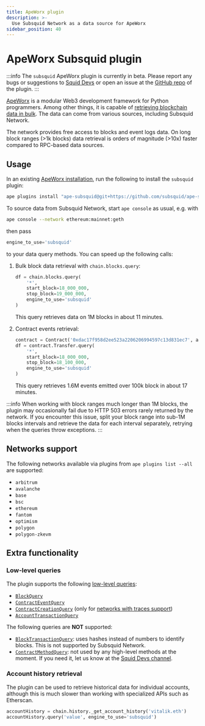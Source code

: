 ```yaml
---
title: ApeWorx plugin
description: >-
  Use Subsquid Network as a data source for ApeWorx
sidebar_position: 40
---
```


# ApeWorx Subsquid plugin

:::info
The `subsquid` ApeWorx plugin is currently in beta. Please report any bugs or suggestions to [Squid Devs](https://t.me/HydraDevs) or open an issue at the [GitHub repo](https://github.com/subsquid/ape-subsquid/) of the plugin.
:::

[ApeWorx](https://apeworx.io) is a modular Web3 development framework for Python programmers. Among other things, it is capable of [retrieving blockchain data in bulk](https://docs.apeworx.io/ape/stable/userguides/data.html). The data can come from various sources, including Subsquid Network.

The network provides free access to blocks and event logs data. On long block ranges (>1k blocks) data retrieval is orders of magnitude (>10x) faster compared to RPC-based data sources.

## Usage

In an existing [ApeWorx installation](https://docs.apeworx.io/ape/stable/userguides/quickstart.html#installation), run the following to install the `subsquid` plugin:
```bash
ape plugins install "ape-subsquid@git+https://github.com/subsquid/ape-subsquid.git@main"
```
To source data from Subsquid Network, start `ape console` as usual, e.g. with
```bash
ape console --network ethereum:mainnet:geth
```
then pass
```python
engine_to_use='subsquid'
```
to your data query methods. You can speed up the following calls:

1. Bulk block data retrieval with `chain.blocks.query`:
   ```python
   df = chain.blocks.query(
       '*',
       start_block=18_000_000,
       stop_block=19_000_000,
       engine_to_use='subsquid'
   )
   ```
   This query retrieves data on 1M blocks in about 11 minutes.

2. Contract events retrieval:
   ```python
   contract = Contract('0xdac17f958d2ee523a2206206994597c13d831ec7', abi='usdt.json')
   df = contract.Transfer.query(
       '*',
       start_block=18_000_000,
       stop_block=18_100_000,
       engine_to_use='subsquid'
   )
   ```
   This query retrieves 1.6M events emitted over 100k block in about 17 minutes.

:::info
When working with block ranges much longer than 1M blocks, the plugin may occasionally fail due to HTTP 503 errors rarely returned by the network. If you encounter this issue, split your block range into sub-1M blocks intervals and retrieve the data for each interval separately, retrying when the queries throw exceptions.
:::

## Networks support

The following networks available via plugins from `ape plugins list --all` are supported:

* `arbitrum`
* `avalanche`
* `base`
* `bsc`
* `ethereum`
* `fantom`
* `optimism`
* `polygon`
* `polygon-zkevm`

## Extra functionality

### Low-level queries

The plugin supports the following [low-level queries](https://docs.apeworx.io/ape/stable/methoddocs/api.html#module-ape.api.query):

* [`BlockQuery`](https://docs.apeworx.io/ape/stable/methoddocs/api.html#ape.api.query.BlockQuery)
* [`ContractEventQuery`](https://docs.apeworx.io/ape/stable/methoddocs/api.html#ape.api.query.ContractEventQuery)
* [`ContractCreationQuery`](https://docs.apeworx.io/ape/stable/methoddocs/api.html#ape.api.query.ContractCreationQuery) (only for [networks with traces support](/subsquid-network/reference/evm-networks))
* [`AccountTransactionQuery`](https://docs.apeworx.io/ape/stable/methoddocs/api.html#ape.api.query.AccountTransactionQuery)

The following queries are **NOT** supported:

* [`BlockTransactionQuery`](https://docs.apeworx.io/ape/stable/methoddocs/api.html#ape.api.query.BlockTransactionQuery): uses hashes instead of numbers to identify blocks. This is not supported by Subsquid Network.
* [`ContractMethodQuery`](https://docs.apeworx.io/ape/stable/methoddocs/api.html#ape.api.query.ContractMethodQuery): not used by any high-level methods at the moment. If you need it, let us know at the [Squid Devs channel](https://t.me/HydraDevs).

### Account history retrieval

The plugin can be used to retrieve historical data for individual accounts, although this is much slower than working with specialized APIs such as Etherscan.

```python
accountHistory = chain.history._get_account_history('vitalik.eth')
accountHistory.query('value', engine_to_use='subsquid')
```
